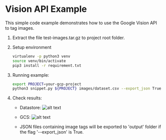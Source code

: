 # Vision API Example

This simple code example demonstrates how to use the Google Vision API to tag images.
1.  Extract the file test-images.tar.gz to project root folder.
2.  Setup environment
    ```bash
    virtualenv -p python3 venv
    source venv/bin/activate
    pip3 install -r requirement.txt
    ```
2.  Running example:
    ```bash
    export PROJECT=your-gcp-project
    python3 snippet.py ${PROJECT} images/dataset.csv --export_json True
    ```

3. Check results:
    * Datastore:
      ![alt text](https://storage.googleapis.com/vision-api-example/staging/datastore.png)

    * GCS:
      ![alt text](https://storage.googleapis.com/vision-api-example/staging/gcs.png)

    * JSON files containing image tags will be exported to 'output' folder if the flag '--export_json' is True.